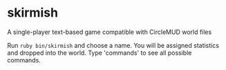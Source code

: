 # skirmish
A single-player text-based game compatible with CircleMUD world files

Run `ruby bin/skirmish` and choose a name. You will be assigned statistics and dropped into the world. Type 'commands' to see all possible commands.

